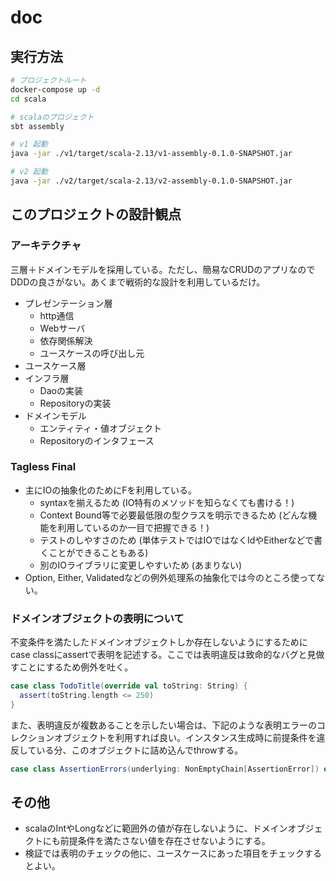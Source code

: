# doc

## 実行方法

```bash
# プロジェクトルート
docker-compose up -d
cd scala

# scalaのプロジェクト
sbt assembly

# v1 起動
java -jar ./v1/target/scala-2.13/v1-assembly-0.1.0-SNAPSHOT.jar

# v2 起動
java -jar ./v2/target/scala-2.13/v2-assembly-0.1.0-SNAPSHOT.jar
```

## このプロジェクトの設計観点

### アーキテクチャ
三層＋ドメインモデルを採用している。ただし、簡易なCRUDのアプリなのでDDDの良さがない。あくまで戦術的な設計を利用しているだけ。

- プレゼンテーション層
  - http通信
  - Webサーバ
  - 依存関係解決
  - ユースケースの呼び出し元
- ユースケース層
- インフラ層
  - Daoの実装
  - Repositoryの実装
- ドメインモデル
  - エンティティ・値オブジェクト
  - Repositoryのインタフェース

### Tagless Final
- 主にIOの抽象化のためにFを利用している。
  - syntaxを揃えるため (IO特有のメソッドを知らなくても書ける！)
  - Context Bound等で必要最低限の型クラスを明示できるため (どんな機能を利用しているのか一目で把握できる！)
  - テストのしやすさのため (単体テストではIOではなくIdやEitherなどで書くことができることもある)
  - 別のIOライブラリに変更しやすいため (あまりない)
- Option, Either, Validatedなどの例外処理系の抽象化では今のところ使ってない。

### ドメインオブジェクトの表明について
不変条件を満たしたドメインオブジェクトしか存在しないようにするためにcase classにassertで表明を記述する。ここでは表明違反は致命的なバグと見做すことにするため例外を吐く。

```scala
case class TodoTitle(override val toString: String) {
  assert(toString.length <= 250)
}
```

また、表明違反が複数あることを示したい場合は、下記のような表明エラーのコレクションオブジェクトを利用すれば良い。インスタンス生成時に前提条件を違反している分、このオブジェクトに詰め込んでthrowする。

```scala
case class AssertionErrors(underlying: NonEmptyChain[AssertionError]) extends Error
```

## その他

- scalaのIntやLongなどに範囲外の値が存在しないように、ドメインオブジェクトにも前提条件を満たさない値を存在させないようにする。
- 検証では表明のチェックの他に、ユースケースにあった項目をチェックするとよい。
